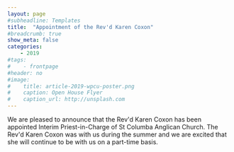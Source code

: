 ```yaml
---
layout: page
#subheadline: Templates
title:  "Appointment of the Rev'd Karen Coxon"
#breadcrumb: true
show_meta: false
categories:
    - 2019
#tags:
#    - frontpage
#header: no
#image:
#    title: article-2019-wpcu-poster.png
#    caption: Open House Flyer
#    caption_url: http://unsplash.com
---
```

We are pleased to announce that the Rev'd Karen Coxon has been appointed Interim Priest-in-Charge of St Columba Anglican Church.  The Rev'd Karen Coxon was with us during the summer and we are excited that she will continue to be with us on a part-time basis.
